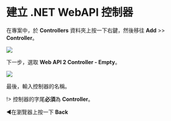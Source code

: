 # 建立 .NET WebAPI 控制器

在專案中，於 **Controllers** 資料夾上按一下右鍵，然後移往 **Add** >> **Controller**。

![](_media/net/new_controller.png)

下一步，選取 **Web API 2 Controller - Empty**。 

![](_media/net/new_controller_type.png) 

最後，輸入控制器的名稱。

!> 控制器的字尾**必須**為 **Controller**。

:arrow_backward:在瀏覽器上按一下 **Back** 
